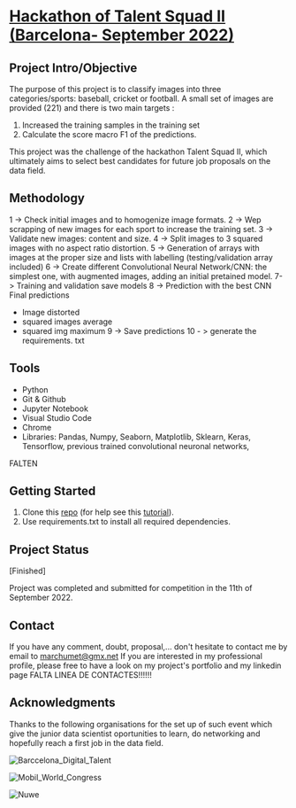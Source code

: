 
# [Hackathon of Talent Squad II (Barcelona- September 2022)](https://nuwe.io/dev/challenges/talent-squad-data-science-ii)

## Project Intro/Objective

The purpose of this project is to classify images into three categories/sports: baseball, cricket or football. A small set of images are provided (221) and there is two main targets :

1. Increased the training samples in the training set
2. Calculate the score macro F1 of the predictions.

This project was the challenge of the hackathon Talent Squad II, which ultimately aims to select best candidates for future job proposals on the data field.

## Methodology

1 -> Check initial images and to homogenize image formats.
2 -> Wep scrapping of new images for each sport to increase the training set.
3 -> Validate new images: content and size.
4 -> Split images to 3 squared images with no aspect ratio distortion.
5 -> Generation of arrays with images at the proper size and lists with labelling (testing/validation array included) 
6 -> Create different Convolutional Neural Network/CNN: the simplest one, with augmented images, adding an initial pretained model. 
7- > Training and validation 
save models
8 -> Prediction with the best CNN
Final predictions
- Image distorted
- squared images average
- squared img maximum
9 -> Save predictions 
10 - > generate the requirements. txt


## Tools

* Python
* Git & Github
* Jupyter Notebook
* Visual Studio Code
* Chrome
* Libraries: Pandas, Numpy, Seaborn, Matplotlib, Sklearn, Keras, Tensorflow, previous trained convolutional neuronal networks,

FALTEN


## Getting Started

1. Clone this [repo](https://github.com/MarkusHumetus/Hackathon_Talent_Squad.git) (for help see this [tutorial](https://help.github.com/articles/cloning-a-repository/)).
2. Use requirements.txt to install all required dependencies. 

## Project Status

[Finished]

Project was completed and submitted for competition in the 11th of September 2022.

## Contact

If you have any comment, doubt, proposal,... don't hesitate to contact me by email to marchumet@gmx.net
If you are interested in my professional profile, please free to  have a look on my project's portfolio and my linkedin page
FALTA LINEA DE CONTACTES!!!!!!


## Acknowledgments

Thanks to the following organisations for the set up of such event which give the junior data scientist oportunities to learn, do networking and hopefully reach a first job in the data field.

![Barccelona_Digital_Talent](https://barcelonadigitaltalent.com/app/uploads/sites/3/2020/02/BDT-1.1-POSITIU_2-01.jpg)

![Mobil_World_Congress](https://challenges-asset-files.s3.us-east-2.amazonaws.com/companies/MWC_card.png)

![Nuwe](https://elreferente.es/wp-content/uploads/2021/12/LOGO_LETTERS_MONO-3.png)
